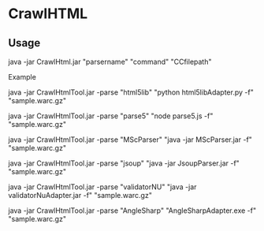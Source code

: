 # CrawlHTML

## Usage

java -jar CrawlHtml.jar "parsername" "command" "CCfilepath"

Example

java -jar CrawlHtmlTool.jar -parse  "html5lib" "python html5libAdapter.py -f" "sample.warc.gz"

java -jar CrawlHtmlTool.jar -parse  "parse5" "node parse5.js -f" "sample.warc.gz"

java -jar CrawlHtmlTool.jar -parse  "MScParser" "java -jar MScParser.jar -f" "sample.warc.gz"

java -jar CrawlHtmlTool.jar -parse  "jsoup" "java -jar JsoupParser.jar -f" "sample.warc.gz"

java -jar CrawlHtmlTool.jar -parse "validatorNU" "java -jar validatorNuAdapter.jar -f" "sample.warc.gz"

java -jar CrawlHtmlTool.jar -parse  "AngleSharp" "AngleSharpAdapter.exe -f" "sample.warc.gz"

